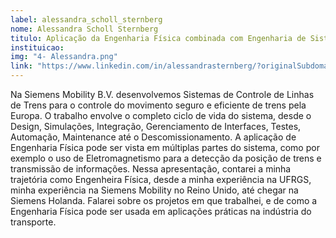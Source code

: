 ```yaml
---
label: alessandra_scholl_sternberg
nome: Alessandra Scholl Sternberg
titulo: Aplicação da Engenharia Física combinada com Engenharia de Sistemas para Desenvolvimento de Sistemas de Controle para Linhas de Trens
instituicao: 
img: "4- Alessandra.png"
link: "https://www.linkedin.com/in/alessandrasternberg/?originalSubdomain=nl"
---
```


Na Siemens Mobility B.V. desenvolvemos Sistemas de Controle de Linhas de Trens para o controle do movimento seguro e eficiente de trens pela Europa. 
O trabalho envolve o completo ciclo de vida do sistema, desde o Design, Simulações, Integração, Gerenciamento de Interfaces, Testes, Automação, Maintenance até o 
Descomissionamento. A aplicação de Engenharia Física pode ser vista em múltiplas partes do sistema, como por exemplo o uso de Eletromagnetismo para a detecção da posição de 
trens e transmissão de informações. Nessa apresentação, contarei a minha trajetória como Engenheira Física, desde a minha experiência na UFRGS, minha experiência na Siemens 
Mobility no Reino Unido, até chegar na Siemens Holanda. Falarei sobre os projetos em que trabalhei, e de como a Engenharia Física pode ser usada em aplicações práticas na 
indústria do transporte.
